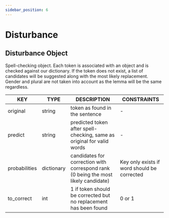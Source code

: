 ```yaml
---
sidebar_position: 6
---
```


# Disturbance

## Disturbance Object

Spell-checking object. Each token is associated with an object and is checked against our dictionary. If the token does not exist, a list of candidates will be suggested along with the most likely replacement. Gender and plural are not taken into account as the lemma will be the same regardless.

| KEY           	| TYPE       	| DESCRIPTION                                                                        	| CONSTRAINTS                                 	|
|---------------	|------------	|------------------------------------------------------------------------------------	|---------------------------------------------	|
| original      	| string     	| token as found in the sentence                                                     	| -                                           	|
| predict       	| string     	| predicted token after spell-checking, same as original for valid words             	| -                                           	|
| probabilities 	| dictionary 	| candidates for correction with correspond rank (0 being the most likely candidate) 	| Key only exists if word should be corrected 	|
| to_correct    	| int        	| 1 if token should be corrected but no replacement has been found                   	| 0 or 1                                      	|